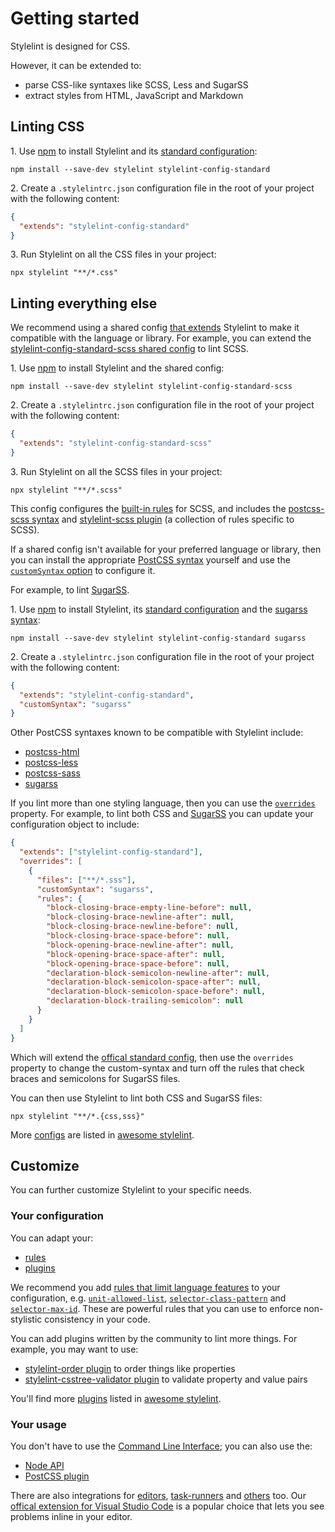 # Getting started

Stylelint is designed for CSS.

However, it can be extended to:

- parse CSS-like syntaxes like SCSS, Less and SugarSS
- extract styles from HTML, JavaScript and Markdown

## Linting CSS

1\. Use [npm](https://docs.npmjs.com/about-npm/) to install Stylelint and its [standard configuration](https://github.com/stylelint/stylelint-config-standard):

```shell
npm install --save-dev stylelint stylelint-config-standard
```

2\. Create a `.stylelintrc.json` configuration file in the root of your project with the following content:

```json
{
  "extends": "stylelint-config-standard"
}
```

3\. Run Stylelint on all the CSS files in your project:

```shell
npx stylelint "**/*.css"
```

## Linting everything else

We recommend using a shared config [that extends](../user-guide/configure.md#extends) Stylelint to make it compatible with the language or library. For example, you can extend the [stylelint-config-standard-scss shared config](https://www.npmjs.com/package/stylelint-config-standard-scss) to lint SCSS.

1\. Use [npm](https://docs.npmjs.com/about-npm/) to install Stylelint and the shared config:

```console
npm install --save-dev stylelint stylelint-config-standard-scss
```

2\. Create a `.stylelintrc.json` configuration file in the root of your project with the following content:

```json
{
  "extends": "stylelint-config-standard-scss"
}
```

3\. Run Stylelint on all the SCSS files in your project:

```shell
npx stylelint "**/*.scss"
```

This config configures the [built-in rules](../user-guide/rules/list.md) for SCSS, and includes the [postcss-scss syntax](https://github.com/postcss/postcss-scss) and [stylelint-scss plugin](https://www.npmjs.com/package/stylelint-scss) (a collection of rules specific to SCSS).

If a shared config isn't available for your preferred language or library, then you can install the appropriate [PostCSS syntax](https://github.com/postcss/postcss#syntaxes) yourself and use the [`customSyntax` option](../user-guide/usage/options.md#customSyntax) to configure it.

For example, to lint [SugarSS](https://github.com/postcss/sugarss).

1\. Use [npm](https://docs.npmjs.com/about-npm/) to install Stylelint, its [standard configuration](https://github.com/stylelint/stylelint-config-standard) and the [sugarss syntax](https://www.npmjs.com/package/sugarss):

```shell
npm install --save-dev stylelint stylelint-config-standard sugarss
```

2\. Create a `.stylelintrc.json` configuration file in the root of your project with the following content:

```json
{
  "extends": "stylelint-config-standard",
  "customSyntax": "sugarss"
}
```

Other PostCSS syntaxes known to be compatible with Stylelint include:

- [postcss-html](https://www.npmjs.com/package/postcss-html)
- [postcss-less](https://www.npmjs.com/package/postcss-less)
- [postcss-sass](https://www.npmjs.com/package/postcss-sass)
- [sugarss](https://www.npmjs.com/package/sugarss)

If you lint more than one styling language, then you can use the [`overrides`](configure.md#overrides) property. For example, to lint both CSS and [SugarSS](https://github.com/postcss/sugarss) you can update your configuration object to include:

```json
{
  "extends": ["stylelint-config-standard"],
  "overrides": [
    {
      "files": ["**/*.sss"],
      "customSyntax": "sugarss",
      "rules": {
        "block-closing-brace-empty-line-before": null,
        "block-closing-brace-newline-after": null,
        "block-closing-brace-newline-before": null,
        "block-closing-brace-space-before": null,
        "block-opening-brace-newline-after": null,
        "block-opening-brace-space-after": null,
        "block-opening-brace-space-before": null,
        "declaration-block-semicolon-newline-after": null,
        "declaration-block-semicolon-space-after": null,
        "declaration-block-semicolon-space-before": null,
        "declaration-block-trailing-semicolon": null
      }
    }
  ]
}
```

Which will extend the [offical standard config](https://github.com/stylelint/stylelint-config-standard), then use the `overrides` property to change the custom-syntax and turn off the rules that check braces and semicolons for SugarSS files.

You can then use Stylelint to lint both CSS and SugarSS files:

```console
npx stylelint "**/*.{css,sss}"
```

More [configs](https://github.com/stylelint/awesome-stylelint#configs) are listed in [awesome stylelint](https://github.com/stylelint/awesome-stylelint).

## Customize

You can further customize Stylelint to your specific needs.

### Your configuration

You can adapt your:

- [rules](configure.md#rules)
- [plugins](configure.md#plugins)

We recommend you add [rules that limit language features](rules/list.md#limit-language-features) to your configuration, e.g. [`unit-allowed-list`](../../lib/rules/unit-allowed-list/README.md), [`selector-class-pattern`](../../lib/rules/selector-class-pattern/README.md) and [`selector-max-id`](../../lib/rules/selector-max-id/README.md). These are powerful rules that you can use to enforce non-stylistic consistency in your code.

You can add plugins written by the community to lint more things. For example, you may want to use:

- [stylelint-order plugin](https://github.com/hudochenkov/stylelint-order) to order things like properties
- [stylelint-csstree-validator plugin](https://github.com/csstree/stylelint-validator) to validate property and value pairs

You'll find more [plugins](https://github.com/stylelint/awesome-stylelint#plugins) listed in [awesome stylelint](https://github.com/stylelint/awesome-stylelint).

### Your usage

You don't have to use the [Command Line Interface](usage/cli.md); you can also use the:

- [Node API](usage/node-api.md)
- [PostCSS plugin](usage/postcss-plugin.md)

There are also integrations for [editors](integrations/editor.md), [task-runners](integrations/task-runner.md) and [others](integrations/other.md) too. Our [offical extension for Visual Studio Code](https://marketplace.visualstudio.com/items?itemName=stylelint.vscode-stylelint) is a popular choice that lets you see problems inline in your editor.
